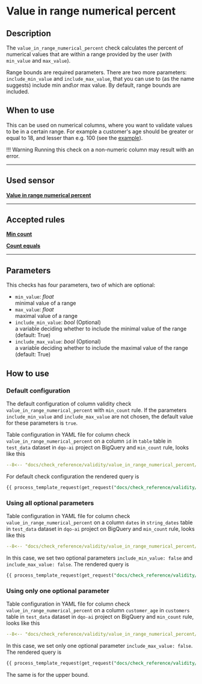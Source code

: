 # Value in range numerical percent
## Description

The `value_in_range_numerical_percent` check calculates the percent of numerical values that are within a range provided
by the user (with `min_value` and `max_value`).

Range bounds are required parameters. There are two more parameters: `include_min_value` and `include_max_value`, that
you can use to (as the name suggests) include min and\or max value. By default, range bounds are included.


## When to use
This can be used on numerical columns, where you want to validate values to be in a certain range. For example a 
customer's age should be greater or equal to 18, and lesser than e.g. 100 (see the 
[example](/check_reference/validity/value_in_range_numerical_percent/value_in_range_numerical_percent/#using-only-one-optional-parameter)).

!!! Warning
    Running this check on a non-numeric column may result with an error.
___

## Used sensor

[__Value in range numerical percent__](/sensor_reference/validity/value_in_range_numerical_percent/value_in_range_numerical_percent/)
___
## Accepted rules
[__Min count__](/rule_reference/comparison/min_count/)

[__Count equals__](/rule_reference/comparison/count_equals/)

___

## Parameters
This checks has four parameters, two of which are optional:

- `min_value`: _float_
  <br/>minimal value of a range
- `max_value`: _float_
  <br/>maximal value of a range
- `include_min_value`: _bool_ (Optional)
  <br/>a variable deciding whether to include the minimal value of the range (default: True)
- `include_max_value`: _bool_ (Optional)
  <br/>a variable deciding whether to include the maximal value of the range (default: True)

## How to use

### Default configuration
The default configuration of column validity check `value_in_range_numerical_percent` with `min_count` rule.
If the parameters `include_min_value` and `include_max_value` are not chosen, the
default value for these parameters is `true`.

Table configuration in YAML file for column check `value_in_range_numerical_percent` on a column `id` in `table`
table in `test_data` dataset in `dqo-ai` project on BigQuery and `min_count` rule, looks like this
```yaml hl_lines="16-29" linenums="1"
--8<-- "docs/check_reference/validity/value_in_range_numerical_percent/yamls/default_configuration.yaml"
```
For default check configuration the rendered query is
``` SQL
{{ process_template_request(get_request("docs/check_reference/validity/value_in_range_numerical_percent/requests/default_configuration.json")) }}
```

### Using all optional parameters
Table configuration in YAML file for column check `value_in_range_numerical_percent` on a column `dates` in `string_dates`
table in `test_data` dataset in `dqo-ai` project on BigQuery and `min_count` rule, looks like this
```yaml hl_lines="16-31" linenums="1"
--8<-- "docs/check_reference/validity/value_in_range_numerical_percent/yamls/all_optional_parameters.yaml"
```
In this case, we set two optional parameters `include_min_value: false` and `include_max_value: false`.
The rendered query is
``` SQL
{{ process_template_request(get_request("docs/check_reference/validity/value_in_range_numerical_percent/requests/all_optional_parameters.json")) }}
```
### Using only one optional parameter
Table configuration in YAML file for column check `value_in_range_numerical_percent` on a column `customer_age` in 
`customers`
table in `test_data` dataset in `dqo-ai` project on BigQuery and `min_count` rule, looks like this
```yaml hl_lines="16-30" linenums="1"
--8<-- "docs/check_reference/validity/value_in_range_numerical_percent/yamls/one_optional_parameter.yaml"
```
In this case, we set only one optional parameter `include_max_value: false`.
The rendered query is
``` SQL
{{ process_template_request(get_request("docs/check_reference/validity/value_in_range_numerical_percent/requests/one_optional_parameter.json")) }}
```
The same is for the upper bound.